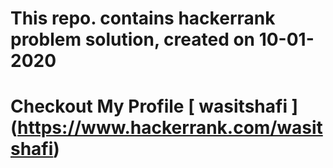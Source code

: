 <h1>This repo. contains hackerrank problem solution, created on 10-01-2020<h1>
  
  
Checkout My Profile [ wasitshafi ] (https://www.hackerrank.com/wasitshafi)

